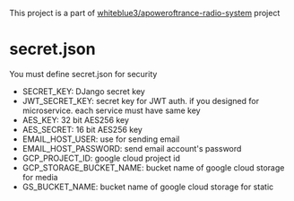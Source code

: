 This project is a part of [whiteblue3/apoweroftrance-radio-system](https://github.com/whiteblue3/apoweroftrance-radio-system) project

# secret.json
You must define secret.json for security

- SECRET_KEY: DJango secret key
- JWT_SECRET_KEY: secret key for JWT auth. if you designed for microservice. each service must have same key
- AES_KEY: 32 bit AES256 key
- AES_SECRET: 16 bit AES256 key
- EMAIL_HOST_USER: use for sending email
- EMAIL_HOST_PASSWORD: send email account's password
- GCP_PROJECT_ID: google cloud project id
- GCP_STORAGE_BUCKET_NAME: bucket name of google cloud storage for media
- GS_BUCKET_NAME: bucket name of google cloud storage for static